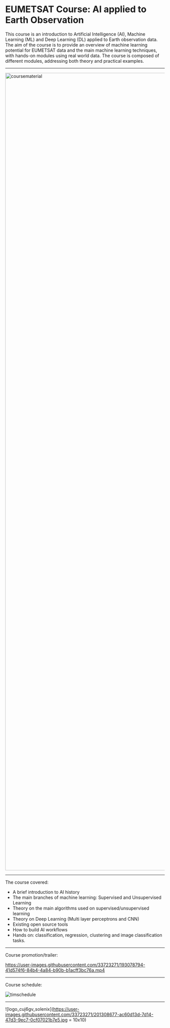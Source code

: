 # EUMETSAT Course: AI applied to Earth Observation
This course is an introduction to Artificial Intelligence (AI), Machine Learning (ML) and Deep Learning (DL) applied to Earth observation data. The aim of the course is to provide an overview of machine learning potential for EUMETSAT data and the main machine learning techniques, with hands-on modules using real world data. The course is composed of different modules, addressing both theory and practical examples.

-----

<img width="2521" alt="coursematerial" src="https://user-images.githubusercontent.com/33723271/193595519-e0a8f9b4-0f3f-45af-8164-7cb0bc719fc9.png">

----

The course covered: 
- A brief introduction to AI history
- The main branches of machine learning: Supervised and Unsupervised Learning
- Theory on the main algorithms used on supervised/unsupervised learning
- Theory on Deep Learning (Multi layer perceptrons and CNN)
- Existing open source tools
- How to build AI workflows
- Hands on: classification, regression, clustering and image classification tasks.

----

Course promotion/trailer:

https://user-images.githubusercontent.com/33723271/193078794-41d574f6-84b4-4a84-b90b-b1acff3bc76a.mp4

----
Course schedule:

![timschedule](https://user-images.githubusercontent.com/33723271/193778579-8caedb95-edbc-4716-82a5-5cc28e31a5bc.png)

----

![logo_cuj6gv_solenix](https://user-images.githubusercontent.com/33723271/201308677-ac60d13d-7d14-47d3-9ec7-0cf07021b7e5.jpg = 10x10)

